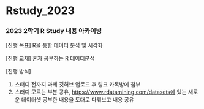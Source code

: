 # Rstudy_2023
### 2023 2학기 R Study 내용 아카이빙


[진행 목표] R을 통한 데이터 분석 및 시각화


[진행 교재] 혼자 공부하는 R 데이터분석


[진행 방식]
1.	스터디 전까지 과제 깃허브 업로드 후 링크 카톡방에 첨부
2.	스터디 모르는 부분 공유, https://www.rdatamining.com/datasets에 있는 새로운 데이터셋 공부한 내용을 토대로 다뤄보고 내용 공유
